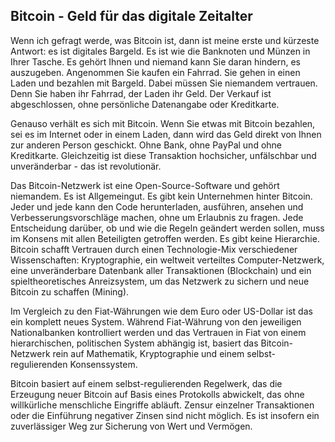 ## Bitcoin - Geld für das digitale Zeitalter

Wenn ich gefragt werde, was Bitcoin ist, dann ist meine erste und kürzeste Antwort: es ist digitales Bargeld. Es ist wie die Banknoten und Münzen in Ihrer Tasche. Es gehört Ihnen und niemand kann Sie daran hindern, es auszugeben. Angenommen Sie kaufen ein Fahrrad. Sie gehen in einen Laden und bezahlen mit Bargeld. Dabei müssen Sie niemandem vertrauen. Denn Sie haben ihr Fahrrad, der Laden ihr Geld. Der Verkauf ist abgeschlossen, ohne persönliche Datenangabe oder Kreditkarte. 

Genauso verhält es sich mit Bitcoin. Wenn Sie etwas mit Bitcoin bezahlen, sei es im Internet oder in einem Laden, dann wird das Geld direkt von Ihnen zur anderen Person geschickt. Ohne Bank, ohne PayPal und ohne Kreditkarte. Gleichzeitig ist diese Transaktion hochsicher, unfälschbar und unveränderbar - das ist revolutionär.

Das Bitcoin-Netzwerk ist eine Open-Source-Software und gehört niemandem. Es ist Allgemeingut. Es gibt kein Unternehmen hinter Bitcoin. Jeder und jede kann den Code herunterladen, ausführen, ansehen und Verbesserungsvorschläge machen, ohne um Erlaubnis zu fragen. Jede Entscheidung darüber, ob und wie die Regeln geändert werden sollen, muss im Konsens mit allen Beteiligten getroffen werden. Es gibt keine Hierarchie. Bitcoin schafft Vertrauen durch einen Technologie-Mix verschiedener Wissenschaften: Kryptographie, ein weltweit verteiltes Computer-Netzwerk, eine unveränderbare Datenbank aller Transaktionen (Blockchain) und ein spieltheoretisches Anreizsystem, um das Netzwerk zu sichern und neue Bitcoin zu schaffen (Mining).

Im Vergleich zu den Fiat-Währungen wie dem Euro oder US-Dollar ist das ein komplett neues System. Während Fiat-Währung von den jeweiligen Nationalbanken kontrolliert werden und das Vertrauen in Fiat von einem hierarchischen, politischen System abhängig ist, basiert das Bitcoin-Netzwerk rein auf Mathematik, Kryptographie und einem selbst-regulierenden Konsenssystem.

Bitcoin basiert auf einem selbst-regulierenden Regelwerk, das die Erzeugung neuer Bitcoin auf Basis eines Protokolls abwickelt, das ohne willkürliche menschliche Eingriffe abläuft. Zensur einzelner Transaktionen oder die Einführung negativer Zinsen sind nicht möglich. Es ist insofern ein zuverlässiger Weg zur Sicherung von Wert und Vermögen.
